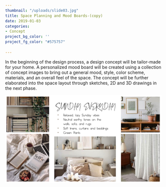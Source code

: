 ```yaml
---
thumbnail: "/uploads/slide03.jpg"
title: Space Planning and Mood Boards-(copy)
date: 2019-01-03
categories:
- Concept
project_bg_color: ''
project_fg_color: "#575757"

---
```

In the beginning of the design process, a design concept will be tailor-made for your home. A personalized mood board will be created using a collection of concept images to bring out a general mood, style, color scheme, materials, and an overall feel of the space. The concept will be further elaborated into the space layout through sketches, 2D and 3D drawings in the next phase.

![](/uploads/slide04.jpg)